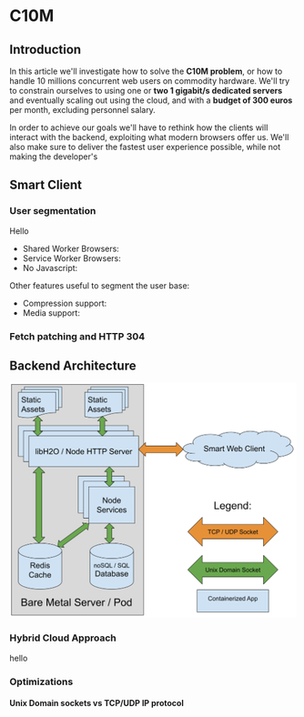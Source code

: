 # C10M
## Introduction
In this article we'll investigate how to solve the **C10M problem**, or how to handle 10 millions concurrent web users on commodity hardware. We'll try to constrain ourselves to using one or **two 1 gigabit/s dedicated servers** and eventually scaling out using the cloud, and with a **budget of 300 euros** per month, excluding personnel salary.

In order to achieve our goals we'll have to rethink how the clients will interact with the backend, exploiting what modern browsers offer us. We'll also make sure to deliver the fastest user experience possible, while not making the developer's 

## Smart Client
### User segmentation
Hello

 - Shared Worker Browsers: 
 - Service Worker Browsers:
 - No Javascript:
 
 Other features useful to segment the user base:
 - Compression support:
 - Media support:

### Fetch patching and HTTP 304
## Backend Architecture
![Server Layout](https://raw.githubusercontent.com/alberto-esposito/C10M/master/assets/server.svg)
### Hybrid Cloud Approach
hello
### Optimizations
#### Unix Domain sockets vs TCP/UDP IP protocol
<!--stackedit_data:
eyJoaXN0b3J5IjpbOTgyNjMzNTk4LC0xMjg1OTA2MDEwLC02Mz
gyMTY5MjUsLTIwMjMxMzUyMiwtMTA3NDY1ODM1OSwtNDMwNzEw
MDA2LDU5NjkyNDM2XX0=
-->